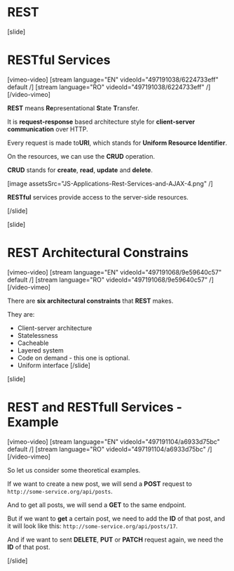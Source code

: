 # REST

[slide]

# RESTful Services

[vimeo-video]
[stream language="EN" videoId="497191038/6224733eff" default /]
[stream language="RO" videoId="497191038/6224733eff"  /]
[/video-vimeo]

**REST** means **Re**presentational **S**tate **T**ransfer.

It is **request-response** based architecture style for **client-server communication** over HTTP.

Every request is made to**URI**, which stands for **Uniform Resource Identifier**.

On the resources, we can use the **CRUD** operation.

**CRUD** stands for **create**, **read**, **update** and **delete**.

[image assetsSrc="JS-Applications-Rest-Services-and-AJAX-4.png" /]

**RESTful** services provide access to the server\-side resources.

[/slide]

[slide]

# REST Architectural Constrains

[vimeo-video]
[stream language="EN" videoId="497191068/9e59640c57" default /]
[stream language="RO" videoId="497191068/9e59640c57"  /]
[/video-vimeo]

There are **six architectural constraints** that **REST** makes.

They are:

- Client-server architecture
- Statelessness
- Cacheable
- Layered system
- Code on demand - this one is optional.
- Uniform interface
[/slide]

[slide]
# REST and RESTfull Services - Example
[vimeo-video]
[stream language="EN" videoId="497191104/a6933d75bc" default /]
[stream language="RO" videoId="497191104/a6933d75bc"  /]
[/video-vimeo]

So let us consider some theoretical examples.

If we want to create a new post, we will send a **POST** request to `http://some-service.org/api/posts`.

And to get all posts, we will send a **GET** to the same endpoint.

But if we want to **get** a certain post, we need to add the **ID** of that post, and it will look like this: `http://some-service.org/api/posts/17`.

And if we want to sent **DELETE**, **PUT** or **PATCH** request again, we need the **ID** of that post.

[/slide]

